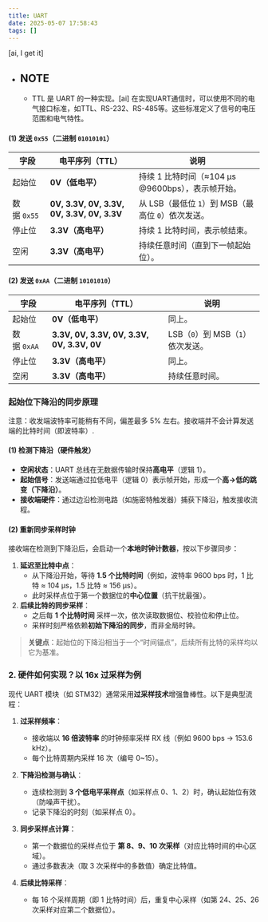 ```yaml
---
title: UART
date: 2025-05-07 17:58:43
tags: []
---
```

[ai, I get it]

- ## NOTE
    - TTL 是 UART 的一种实现。[ai] 在实现UART通信时，可以使用不同的电气接口标准，如TTL、RS-232、RS-485等。这些标准定义了信号的电压范围和电气特性。

#### **(1) 发送 `0x55`（二进制 `01010101`）**

| 字段        | 电平序列（TTL）                                  | 说明                                 |
| --------- | ------------------------------------------ | ---------------------------------- |
| 起始位       | **0V（低电平）**                                | 持续 1 比特时间（≈104 μs @9600bps），表示帧开始。 |
| 数据 `0x55` | **0V, 3.3V, 0V, 3.3V, 0V, 3.3V, 0V, 3.3V** | 从 LSB（最低位 `1`）到 MSB（最高位 `0`）依次发送。  |
| 停止位       | **3.3V（高电平）**                              | 持续 1 比特时间，表示帧结束。                   |
| 空闲        | **3.3V（高电平）**                              | 持续任意时间（直到下一帧起始位）。                  |

#### **(2) 发送 `0xAA`（二进制 `10101010`）**

| 字段        | 电平序列（TTL）                                  | 说明                      |
| --------- | ------------------------------------------ | ----------------------- |
| 起始位       | **0V（低电平）**                                | 同上。                     |
| 数据 `0xAA` | **3.3V, 0V, 3.3V, 0V, 3.3V, 0V, 3.3V, 0V** | LSB（`0`）到 MSB（`1`）依次发送。 |
| 停止位       | **3.3V（高电平）**                              | 同上。                     |
| 空闲        | **3.3V（高电平）**                              | 持续任意时间。                 |

### **起始位下降沿的同步原理**

注意：收发端波特率可能稍有不同，偏差最多 5% 左右。接收端并不会计算发送端的比特时间（即波特率）.

#### **(1) 检测下降沿（硬件触发）**

- **空闲状态**：UART 总线在无数据传输时保持**高电平**（逻辑 1）。
- **起始信号**：发送端通过拉低电平（逻辑 0）表示帧开始，形成一个**高→低的跳变（下降沿）**。
- **接收端硬件**：通过边沿检测电路（如施密特触发器）捕获下降沿，触发接收流程。
    
#### **(2) 重新同步采样时钟**

接收端在检测到下降沿后，会启动一个**本地时钟计数器**，按以下步骤同步：
1. **延迟至比特中点**：
    - 从下降沿开始，等待 **1.5 个比特时间**（例如，波特率 9600 bps 时，1 比特 ≈ 104 μs，1.5 比特 ≈ 156 μs）。
    - 此时采样点位于第一个数据位的**中心位置**（抗干扰最强）。
2. **后续比特的同步采样**：
    - 之后每 **1 个比特时间** 采样一次，依次读取数据位、校验位和停止位。
    - 采样时刻严格依赖**初始下降沿的同步**，而非全局时钟。
> **关键点**：起始位的下降沿相当于一个“时间锚点”，后续所有比特的采样均以它为基准。

### **2. 硬件如何实现？以 16x 过采样为例**

现代 UART 模块（如 STM32）通常采用**过采样技术**增强鲁棒性。以下是典型流程：

1. **过采样频率**：
    - 接收端以 **16 倍波特率** 的时钟频率采样 RX 线（例如 9600 bps → 153.6 kHz）。
    - 每个比特周期内采样 16 次（编号 0~15）。
        
2. **下降沿检测与确认**：
    - 连续检测到 **3 个低电平采样点**（如采样点 0、1、2）时，确认起始位有效（防噪声干扰）。
    - 记录下降沿的时刻（如采样点 0）。
        
3. **同步采样点计算**：
    - 第一个数据位的采样点位于 **第 8、9、10 次采样**（对应比特时间的中心区域）。
    - 通过多数表决（取 3 次采样中的多数值）确定比特值。
        
4. **后续比特采样**：
    - 每 16 个采样周期（即 1 比特时间）后，重复中心采样（如第 24、25、26 次采样对应第二个数据位）。
    